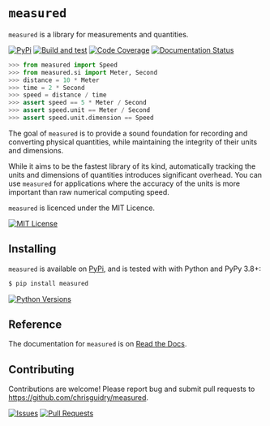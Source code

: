 # `measured`

`measured` is a library for measurements and quantities.

[![PyPi](https://img.shields.io/pypi/v/measured)](https://pypi.org/project/measured)
[![Build and test](https://github.com/chrisguidry/measured/actions/workflows/build-and-test.yml/badge.svg?event=push)](https://github.com/chrisguidry/measured/actions)
[![Code Coverage](https://img.shields.io/codecov/c/github/chrisguidry/measured?flag=python-3.10)](https://app.codecov.io/gh/chrisguidry/measured/)
[![Documentation Status](https://readthedocs.org/projects/measured/badge/?version=latest)](https://measured.readthedocs.io/en/latest/?badge=latest)

```python
>>> from measured import Speed
>>> from measured.si import Meter, Second
>>> distance = 10 * Meter
>>> time = 2 * Second
>>> speed = distance / time
>>> assert speed == 5 * Meter / Second
>>> assert speed.unit == Meter / Second
>>> assert speed.unit.dimension == Speed
```

The goal of `measured` is to provide a sound foundation for recording and converting
physical quantities, while maintaining the integrity of their units and dimensions.

While it aims to be the fastest library of its kind, automatically tracking the units
and dimensions of quantities introduces significant overhead.  You can use `measured`
for applications where the accuracy of the units is more important than raw numerical
computing speed.

`measured` is licenced under the MIT Licence.

[![MIT License](https://img.shields.io/github/license/chrisguidry/measured)](https://github.com/chrisguidry/measured/blob/main/LICENSE.txt)

## Installing

`measured` is available on [PyPi](https://pypi.org/project/measured), and is tested with
with Python and PyPy 3.8+:

```bash
$ pip install measured
```
[![Python Versions](https://img.shields.io/pypi/pyversions/measured)](https://pypi.org/project/measured)

## Reference

The documentation for `measured` is on [Read the
Docs](https://measured.readthedocs.io/).

## Contributing

Contributions are welcome!  Please report bug and submit pull requests to
https://github.com/chrisguidry/measured.

[![Issues](https://img.shields.io/github/issues/chrisguidry/measured)](https://github.com/chrisguidry/measured/issues) [![Pull Requests](https://img.shields.io/github/issues-pr/chrisguidry/measured)](https://github.com/chrisguidry/measured/pulls)
